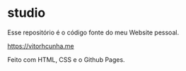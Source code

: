 # studio
Esse repositório é o código fonte do meu Website pessoal.

https://vitorhcunha.me


Feito com HTML, CSS e o Github Pages.
